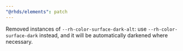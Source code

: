 ```yaml
---
"@rhds/elements": patch
---
```

Removed instances of `--rh-color-surface-dark-alt`: use `--rh-color-surface-dark` instead, and it will be automatically darkened where necessary.
